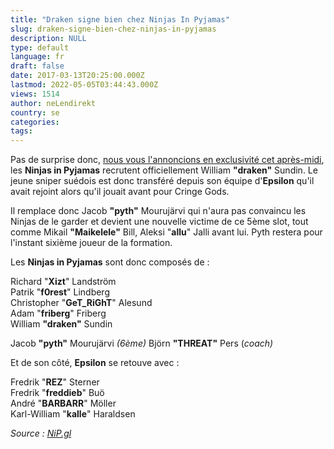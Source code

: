 ```yaml
---
title: "Draken signe bien chez Ninjas In Pyjamas"
slug: draken-signe-bien-chez-ninjas-in-pyjamas
description: NULL
type: default
language: fr
draft: false
date: 2017-03-13T20:25:00.000Z
lastmod: 2022-05-05T03:44:43.000Z
views: 1514
author: neLendirekt
country: se
categories:
tags:
---
```

Pas de surprise donc, [nous vous l'annoncions en exclusivité cet après-midi](/article/draken-en-route-pour-rejoindre-nip/31), les **Ninjas in Pyjamas** recrutent officiellement William **"draken"** Sundin. Le jeune sniper suédois est donc transféré depuis son équipe d'**Epsilon** qu'il avait rejoint alors qu'il jouait avant pour Cringe Gods. 

Il remplace donc Jacob **"pyth"** Mourujärvi qui n'aura pas convaincu les Ninjas de le garder et devient une nouvelle victime de ce 5ème slot, tout comme Mikail **"Maikelele"** Bill, Aleksi "**allu**" Jalli avant lui. Pyth restera pour l'instant sixième joueur de la formation.

Les **Ninjas in Pyjamas** sont donc composés de :

Richard "**Xizt**" Landström  
Patrik "**f0rest**" Lindberg  
Christopher "**GeT\_RiGhT**" Alesund  
Adam "**friberg**" Friberg  
William **"draken"** Sundin  
  
Jacob **"pyth"** Mourujärvi _(6ème)_ 
Björn **"THREAT"** Pers (_coach)_

Et de son côté, **Epsilon** se retouve avec :

Fredrik "**REZ**" Sterner  
Fredrik "**freddieb**" Buö  
André "**BARBARR**" Möller   
Karl-William "**kalle**" Haraldsen

_Source : [NiP.gl](https://nip.gl/news/2017/annoucement-ninjas-in-pyjamas-csgo-roster-change)_
